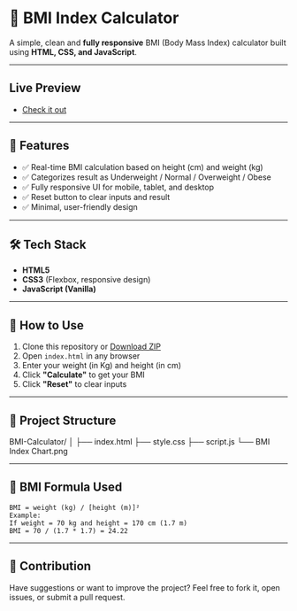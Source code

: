 # 🧮 BMI Index Calculator

A simple, clean and **fully responsive** BMI (Body Mass Index) calculator built using **HTML, CSS, and JavaScript**.

---

## Live Preview

- [Check it out]()

---

## 🚀 Features

- ✅ Real-time BMI calculation based on height (cm) and weight (kg)
- ✅ Categorizes result as Underweight / Normal / Overweight / Obese
- ✅ Fully responsive UI for mobile, tablet, and desktop
- ✅ Reset button to clear inputs and result
- ✅ Minimal, user-friendly design

---

## 🛠️ Tech Stack

- **HTML5**
- **CSS3** (Flexbox, responsive design)
- **JavaScript (Vanilla)**

---

## 🔧 How to Use

1. Clone this repository or [Download ZIP](https://github.com/aman-shahi-dev/bmi-index-calculator/archive/refs/heads/main.zip)
2. Open `index.html` in any browser
3. Enter your weight (in Kg) and height (in cm)
4. Click **"Calculate"** to get your BMI
5. Click **"Reset"** to clear inputs

---

## 📂 Project Structure

BMI-Calculator/
│
├── index.html
├── style.css
├── script.js
└── BMI Index Chart.png

---

## 🧠 BMI Formula Used

```text
BMI = weight (kg) / [height (m)]²
Example:
If weight = 70 kg and height = 170 cm (1.7 m)
BMI = 70 / (1.7 * 1.7) = 24.22
```

---

## 🙌 Contribution
Have suggestions or want to improve the project?
Feel free to fork it, open issues, or submit a pull request.

